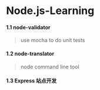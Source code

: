 # Node.js-Learning

#### 1.1 node-validator
> use mocha to do unit tests

#### 1.2 node-translator
> node command line tool

#### 1.3 Express 站点开发
